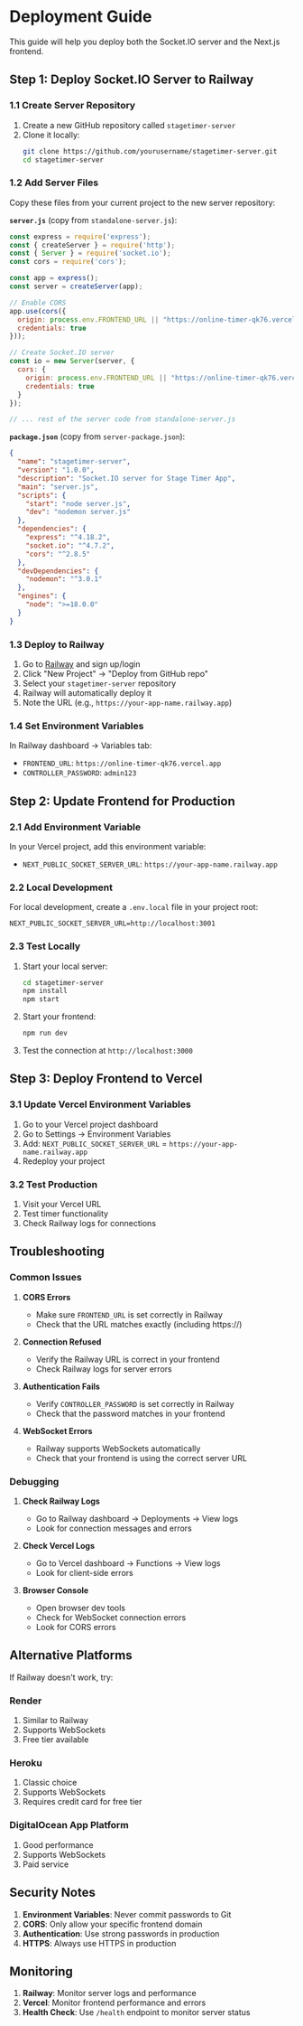 # Deployment Guide

This guide will help you deploy both the Socket.IO server and the Next.js frontend.

## Step 1: Deploy Socket.IO Server to Railway

### 1.1 Create Server Repository

1. Create a new GitHub repository called `stagetimer-server`
2. Clone it locally:
   ```bash
   git clone https://github.com/yourusername/stagetimer-server.git
   cd stagetimer-server
   ```

### 1.2 Add Server Files

Copy these files from your current project to the new server repository:

**`server.js`** (copy from `standalone-server.js`):
```javascript
const express = require('express');
const { createServer } = require('http');
const { Server } = require('socket.io');
const cors = require('cors');

const app = express();
const server = createServer(app);

// Enable CORS
app.use(cors({
  origin: process.env.FRONTEND_URL || "https://online-timer-qk76.vercel.app",
  credentials: true
}));

// Create Socket.IO server
const io = new Server(server, {
  cors: {
    origin: process.env.FRONTEND_URL || "https://online-timer-qk76.vercel.app",
    credentials: true
  }
});

// ... rest of the server code from standalone-server.js
```

**`package.json`** (copy from `server-package.json`):
```json
{
  "name": "stagetimer-server",
  "version": "1.0.0",
  "description": "Socket.IO server for Stage Timer App",
  "main": "server.js",
  "scripts": {
    "start": "node server.js",
    "dev": "nodemon server.js"
  },
  "dependencies": {
    "express": "^4.18.2",
    "socket.io": "^4.7.2",
    "cors": "^2.8.5"
  },
  "devDependencies": {
    "nodemon": "^3.0.1"
  },
  "engines": {
    "node": ">=18.0.0"
  }
}
```

### 1.3 Deploy to Railway

1. Go to [Railway](https://railway.app/) and sign up/login
2. Click "New Project" → "Deploy from GitHub repo"
3. Select your `stagetimer-server` repository
4. Railway will automatically deploy it
5. Note the URL (e.g., `https://your-app-name.railway.app`)

### 1.4 Set Environment Variables

In Railway dashboard → Variables tab:
- `FRONTEND_URL`: `https://online-timer-qk76.vercel.app`
- `CONTROLLER_PASSWORD`: `admin123`

## Step 2: Update Frontend for Production

### 2.1 Add Environment Variable

In your Vercel project, add this environment variable:
- `NEXT_PUBLIC_SOCKET_SERVER_URL`: `https://your-app-name.railway.app`

### 2.2 Local Development

For local development, create a `.env.local` file in your project root:
```
NEXT_PUBLIC_SOCKET_SERVER_URL=http://localhost:3001
```

### 2.3 Test Locally

1. Start your local server:
   ```bash
   cd stagetimer-server
   npm install
   npm start
   ```

2. Start your frontend:
   ```bash
   npm run dev
   ```

3. Test the connection at `http://localhost:3000`

## Step 3: Deploy Frontend to Vercel

### 3.1 Update Vercel Environment Variables

1. Go to your Vercel project dashboard
2. Go to Settings → Environment Variables
3. Add: `NEXT_PUBLIC_SOCKET_SERVER_URL` = `https://your-app-name.railway.app`
4. Redeploy your project

### 3.2 Test Production

1. Visit your Vercel URL
2. Test timer functionality
3. Check Railway logs for connections

## Troubleshooting

### Common Issues

1. **CORS Errors**
   - Make sure `FRONTEND_URL` is set correctly in Railway
   - Check that the URL matches exactly (including https://)

2. **Connection Refused**
   - Verify the Railway URL is correct in your frontend
   - Check Railway logs for server errors

3. **Authentication Fails**
   - Verify `CONTROLLER_PASSWORD` is set correctly in Railway
   - Check that the password matches in your frontend

4. **WebSocket Errors**
   - Railway supports WebSockets automatically
   - Check that your frontend is using the correct server URL

### Debugging

1. **Check Railway Logs**
   - Go to Railway dashboard → Deployments → View logs
   - Look for connection messages and errors

2. **Check Vercel Logs**
   - Go to Vercel dashboard → Functions → View logs
   - Look for client-side errors

3. **Browser Console**
   - Open browser dev tools
   - Check for WebSocket connection errors
   - Look for CORS errors

## Alternative Platforms

If Railway doesn't work, try:

### Render
1. Similar to Railway
2. Supports WebSockets
3. Free tier available

### Heroku
1. Classic choice
2. Supports WebSockets
3. Requires credit card for free tier

### DigitalOcean App Platform
1. Good performance
2. Supports WebSockets
3. Paid service

## Security Notes

1. **Environment Variables**: Never commit passwords to Git
2. **CORS**: Only allow your specific frontend domain
3. **Authentication**: Use strong passwords in production
4. **HTTPS**: Always use HTTPS in production

## Monitoring

1. **Railway**: Monitor server logs and performance
2. **Vercel**: Monitor frontend performance and errors
3. **Health Check**: Use `/health` endpoint to monitor server status 